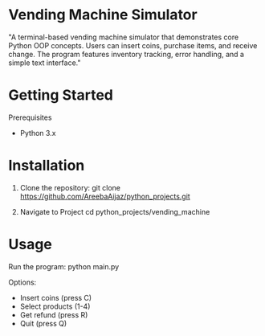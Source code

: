 # Vending Machine Simulator
"A terminal-based vending machine simulator that demonstrates core Python OOP concepts. Users can insert coins, purchase items, 
and receive change. The program features inventory tracking, error handling, and a simple text interface."


# Getting Started

Prerequisites
- Python 3.x

# Installation
1. Clone the repository:
git clone https://github.com/AreebaAijaz/python_projects.git


3. Navigate to Project
cd python_projects/vending_machine


# Usage
Run the program:
python main.py

Options:
* Insert coins (press C)
* Select products (1-4)
* Get refund (press R)
* Quit (press Q)

